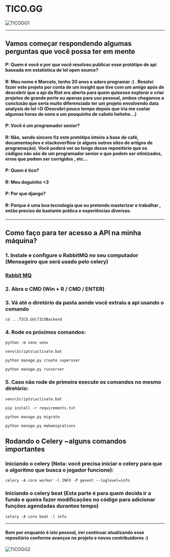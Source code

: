 # TICO.GG

![TICOGG1](https://i.imgur.com/i12rUYb.png)

------------

##   Vamos começar respondendo algumas perguntas que você possa ter em mente

#### P: Quem é você e por que você resolveu publicar esse protótipo de api baseada em estatística de lol open source?
#### R: Meu nome é Marcelo, tenho 20 anos e adoro programar :) . Resolvi fazer este projeto por conta de um insight que tive com um amigo após de descobrir que a api da Riot era aberta para quem quisesse explorar e criar projetos de grande porte ou apenas para uso pessoal, ambos chegamos a conclusão que seria muito diferenciado ter um projeto envolvendo data analysis de lol =D (Descobri pouco tempo depois que iria me custar algumas horas de sono e um pouquinho de cabelo hehehe...)
#### P: Você é um programador senior?
#### R: Não, sendo sincero fiz este protótipo inteiro a base de café, documentações e stackoverflow (e alguns outros sites de artigos de programação).  Você poderá ver ao longo desse repositório que os códigos não são de um programador senior e que podem ser otimizados, erros que podem ser corrigidos , etc...
#### P: Quem é tico?
#### R: Meu doguinho <3

#### P: Por que django?
#### R: Porque é uma boa tecnologia que eu pretendo masterizar e trabalhar , então preciso de bastante prática e experiências diversas.

------------
## Como faço para ter acesso a API na minha máquina?
### 1. Instale e configure o RabbitMQ no seu computador (Mensageiro que será usado pelo celery)
### [Rabbit MQ](https://www.rabbitmq.com/download.html "Rabbit MQ")
### 2. Abra o CMD (Win + R / CMD /  ENTER)
### 3. Vá até o diretório da pasta aonde você extraiu a api usando o comando 
`cd ...TICO.GG\TICOBackend` 
### 4. Rode os próximos comandos: 

`python -m venv venv`

`venv\Scripts\activate.bat`

`python manage.py create superuser`  

`python manage.py runserver`

### 5. Caso não rode de primeira execute os comandos no mesmo diretório:

`venv\Scripts\activate.bat`

`pip install -r requirements.txt`

`python manage.py migrate` 

`python manage.py makemigrations`

## Rodando o Celery ~alguns comandos importantes
### Iniciando o celery (Nota: você precisa iniciar o celery para que o algoritmo que busca o jogador funcione):
`celery -A core worker -l INFO -P gevent --loglevel=info`
### Iniciando o celery beat (Esta parte é para quem decida ir a fundo e queira fazer modificações no código para adicionar funções agendadas duranteo  tempo)
`celery -A core beat -l info`


------------


#### Bom por enquanto é isto pessoal, irei continuar atualizando esse repositório conforme avanços no projeto e novos contribuidores :)

![TICOGG2](https://i.imgur.com/LUwuQUq.png)
